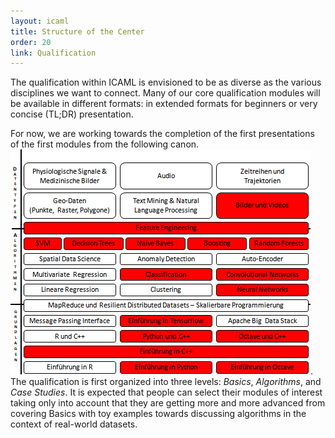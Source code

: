 ```yaml
---
layout: icaml
title: Structure of the Center
order: 20
link: Qualification
---
```


The qualification within ICAML is envisioned to be as diverse as the various disciplines we want to connect. Many of our core
qualification modules will be  available in different formats: in extended formats for beginners or very concise (TL;DR) presentation.

For now, we are working towards the completion of the first presentations of the first  modules from the following canon.
<img src="gfx/canon.png" class="floater" />. The qualification is first organized into three levels: *Basics*, *Algorithms*, and *Case Studies*.
It is expected that people can select their modules of interest taking only into account that they are getting more and more advanced from
covering Basics with toy examples towards discussing algorithms in the context of real-world datasets.

